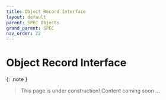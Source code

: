 ```yaml
---
title: Object Record Interface
layout: default
parent: SPEC Objects
grand_parent: SPEC
nav_order: 22
---
```


# Object Record Interface

{: .note }
> This page is under construction! 
> Content coming soon ...